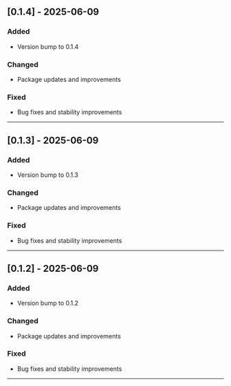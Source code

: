 

## [0.1.4] - 2025-06-09

### Added
- Version bump to 0.1.4

### Changed
- Package updates and improvements

### Fixed
- Bug fixes and stability improvements

---



## [0.1.3] - 2025-06-09

### Added
- Version bump to 0.1.3

### Changed
- Package updates and improvements

### Fixed
- Bug fixes and stability improvements

---


## [0.1.2] - 2025-06-09

### Added
- Version bump to 0.1.2

### Changed
- Package updates and improvements

### Fixed
- Bug fixes and stability improvements

---


